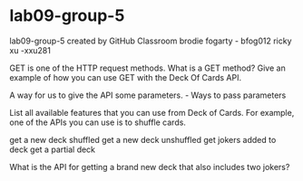 # lab09-group-5
lab09-group-5 created by GitHub Classroom
brodie fogarty - bfog012
ricky xu -xxu281

GET is one of the HTTP request methods. What is a GET method? Give an example of how you can use GET with the Deck Of Cards API.
  
  A way for us to give the API some parameters. - Ways to pass parameters  

List all available features that you can use from Deck of Cards. For example, one of the APIs you can use is to shuffle cards.

  get a new deck shuffled 
  get a new deck unshuffled 
  get jokers added to deck 
  get a partial deck

What is the API for getting a brand new deck that also includes two jokers?

